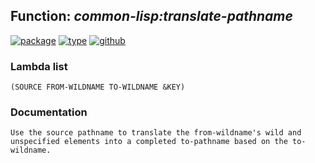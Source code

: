 ## Function: ***common-lisp:translate-pathname***
[![package](https://img.shields.io/badge/Package-COMMON--LISP-5f9ea0.svg?style=social&colorA=999999)](../) [![type](https://img.shields.io/badge/Type-Function-5f9ea0.svg?style=social&colorA=999999)](../#function) [![github](https://img.shields.io/badge/GitHub-View_the_source-5f9ea0.svg?style=social&colorA=999999&logo=github)](https://github.com/sbcl/sbcl/blob/master/src/code/target-pathname.lisp/) 
### Lambda list
```
(SOURCE FROM-WILDNAME TO-WILDNAME &KEY)
```
### Documentation
```
Use the source pathname to translate the from-wildname's wild and
unspecified elements into a completed to-pathname based on the to-wildname.
```

